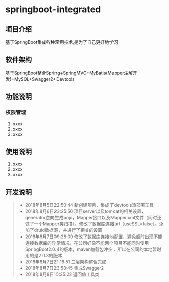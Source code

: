 # springboot-integrated

## 项目介绍
基于SpringBoot集成各种常用技术,是为了自己更好地学习

## 软件架构
基于SpringBoot整合Spring+SpringMVC+MyBatis(Mapper注解开发)+MySQL+Swagger2+Devtools

## 功能说明
### 权限管理
1. xxxx
2. xxxx
3. xxxx

## 使用说明
1. xxxx
2. xxxx
3. xxxx

## 开发说明
> * 2018年8月5日22:50:44 新创建项目，集成了devtools热部署工具
> * 2018年8月6日23:25:50 项目server以及tomcat的相关设置，generator逆向生成pojo，Mapper接口以及Mapper.xml文件（同时还做了一个Mapper类扫描）。修改了数据库连接url（useSSL=false）。添加了druid数据源，并进行了相关的设置
> * 2018年8月7日09:28:09 修改了数据库连接池配置，避免超时出现不能连接数据库的异常情况，在公司好像不能两个项目不能同时使用SpringBoot2.0.4的版本，maven加载包冲突，所以在公司的本地暂时用的是2.0.3的版本
> * 2018年8月7日21:18:51 三层架构整合完成
> * 2018年8月7日23:58:45 集成Swagger2
> * 2018年8月8日15:25:22 返回值工具类
